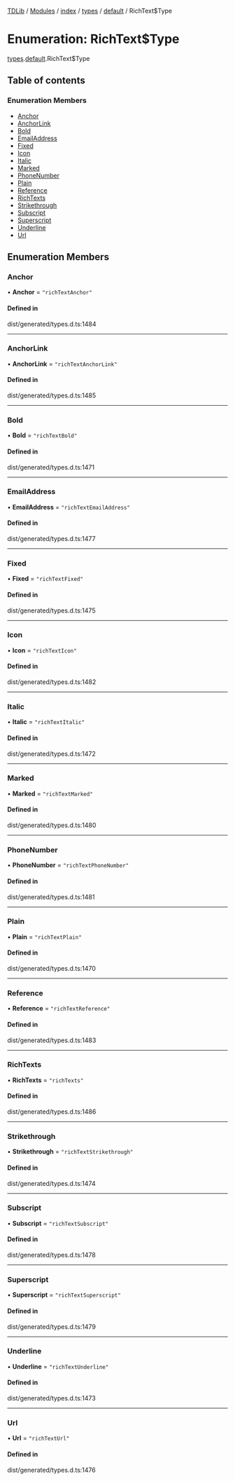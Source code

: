 [TDLib](../README.md) / [Modules](../modules.md) / [index](../modules/index.md) / [types](../modules/index.types.md) / [default](../modules/index.types.default.md) / RichText$Type

# Enumeration: RichText$Type

[types](../modules/index.types.md).[default](../modules/index.types.default.md).RichText$Type

## Table of contents

### Enumeration Members

- [Anchor](index.types.default.RichText_Type.md#anchor)
- [AnchorLink](index.types.default.RichText_Type.md#anchorlink)
- [Bold](index.types.default.RichText_Type.md#bold)
- [EmailAddress](index.types.default.RichText_Type.md#emailaddress)
- [Fixed](index.types.default.RichText_Type.md#fixed)
- [Icon](index.types.default.RichText_Type.md#icon)
- [Italic](index.types.default.RichText_Type.md#italic)
- [Marked](index.types.default.RichText_Type.md#marked)
- [PhoneNumber](index.types.default.RichText_Type.md#phonenumber)
- [Plain](index.types.default.RichText_Type.md#plain)
- [Reference](index.types.default.RichText_Type.md#reference)
- [RichTexts](index.types.default.RichText_Type.md#richtexts)
- [Strikethrough](index.types.default.RichText_Type.md#strikethrough)
- [Subscript](index.types.default.RichText_Type.md#subscript)
- [Superscript](index.types.default.RichText_Type.md#superscript)
- [Underline](index.types.default.RichText_Type.md#underline)
- [Url](index.types.default.RichText_Type.md#url)

## Enumeration Members

### Anchor

• **Anchor** = ``"richTextAnchor"``

#### Defined in

dist/generated/types.d.ts:1484

___

### AnchorLink

• **AnchorLink** = ``"richTextAnchorLink"``

#### Defined in

dist/generated/types.d.ts:1485

___

### Bold

• **Bold** = ``"richTextBold"``

#### Defined in

dist/generated/types.d.ts:1471

___

### EmailAddress

• **EmailAddress** = ``"richTextEmailAddress"``

#### Defined in

dist/generated/types.d.ts:1477

___

### Fixed

• **Fixed** = ``"richTextFixed"``

#### Defined in

dist/generated/types.d.ts:1475

___

### Icon

• **Icon** = ``"richTextIcon"``

#### Defined in

dist/generated/types.d.ts:1482

___

### Italic

• **Italic** = ``"richTextItalic"``

#### Defined in

dist/generated/types.d.ts:1472

___

### Marked

• **Marked** = ``"richTextMarked"``

#### Defined in

dist/generated/types.d.ts:1480

___

### PhoneNumber

• **PhoneNumber** = ``"richTextPhoneNumber"``

#### Defined in

dist/generated/types.d.ts:1481

___

### Plain

• **Plain** = ``"richTextPlain"``

#### Defined in

dist/generated/types.d.ts:1470

___

### Reference

• **Reference** = ``"richTextReference"``

#### Defined in

dist/generated/types.d.ts:1483

___

### RichTexts

• **RichTexts** = ``"richTexts"``

#### Defined in

dist/generated/types.d.ts:1486

___

### Strikethrough

• **Strikethrough** = ``"richTextStrikethrough"``

#### Defined in

dist/generated/types.d.ts:1474

___

### Subscript

• **Subscript** = ``"richTextSubscript"``

#### Defined in

dist/generated/types.d.ts:1478

___

### Superscript

• **Superscript** = ``"richTextSuperscript"``

#### Defined in

dist/generated/types.d.ts:1479

___

### Underline

• **Underline** = ``"richTextUnderline"``

#### Defined in

dist/generated/types.d.ts:1473

___

### Url

• **Url** = ``"richTextUrl"``

#### Defined in

dist/generated/types.d.ts:1476
